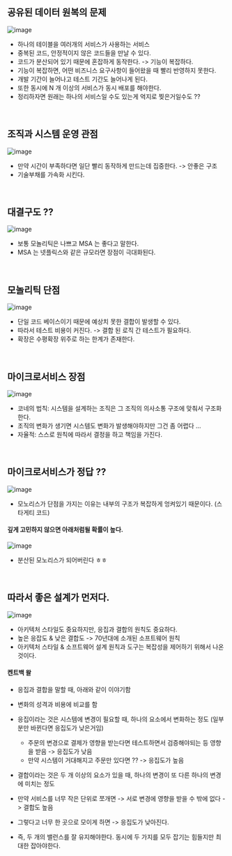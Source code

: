 
## 공유된 데이터 원복의 문제
![image](https://user-images.githubusercontent.com/60383031/166254445-470c380d-a54b-459b-8e67-3a4bcde0065c.png)

- 하나의 테이블을 여러개의 서비스가 사용하는 서비스
- 중복된 코드, 안정적이지 않은 코드들을 만날 수 있다.
- 코드가 분산되어 있기 때문에 혼잡하게 동작한다. -> 기능이 복잡하다.
- 기능이 복잡하면, 어떤 비즈니스 요구사항이 들어왔을 때 빨리 반영하지 못한다. 
- 개발 기간이 늘어나고 테스트 기간도 늘어나게 된다.
- 또한 동시에 N 개 이상의 서비스가 동시 배포를 해야한다.
- 정리하자면 원래는 하나의 서비스일 수도 있는게 억지로 찢은거일수도 ??

<br>

## 조직과 시스템 운영 관점 
![image](https://user-images.githubusercontent.com/60383031/166255442-8a12f01f-73df-49a7-9d5b-2ca6e1c8dc01.png)

- 만약 시간이 부족하다면 일단 빨리 동작하게 만드는데 집중한다. -> 안좋은 구조
- 기술부채를 가속화 시킨다.

<br>

## 대결구도 ??
![image](https://user-images.githubusercontent.com/60383031/166256653-c11481d6-0773-4cff-beea-25d8816e4135.png)

- 보통 모놀리틱은 나쁘고 MSA 는 좋다고 말한다.
- MSA 는 넷플릭스와 같은 규모라면 장점이 극대화된다.

<br>

## 모놀리틱 단점
![image](https://user-images.githubusercontent.com/60383031/166257447-07093503-e0d0-4912-9da5-43d9a581177e.png)

- 단일 코드 베이스이기 때문에 예상치 못한 결합이 발생할 수 있다.
- 따라서 테스트 비용이 커진다. -> 결합 된 로직 간 테스트가 필요하다.
- 확장은 수평확장 위주로 하는 한계가 존재한다.

<br>

## 마이크로서비스 장점
![image](https://user-images.githubusercontent.com/60383031/166257980-d9234de8-016d-406e-8454-959912cf2ac5.png)

- 코네의 법칙: 시스템을 설계하는 조직은 그 조직의 의사소통 구조에 맞춰서 구조화한다.
- 조직의 변화가 생기면 시스템도 변화가 발생해야하지만 그건 좀 어렵다 ...
- 자율적: 스스로 원칙에 따라서 결정을 하고 책임을 가진다.

<br>

## 마이크로서비스가 정답 ??
![image](https://user-images.githubusercontent.com/60383031/166259013-f8f7aa87-0cd5-440d-a79c-32be86d3bd12.png)

- 모노리스가 단점을 가지는 이유는 내부의 구조가 복잡하게 엉켜있기 때문이다. (스타게티 코드)

#### 깊게 고민하지 않으면 아래처럼될 확률이 높다.
![image](https://user-images.githubusercontent.com/60383031/166262830-8a152c3c-d89b-46d4-940b-a41430e1fc26.png)

- 분산된 모노리스가 되어버린다 ㅎㅎ

<br>

## 따라서 좋은 설계가 먼저다.
![image](https://user-images.githubusercontent.com/60383031/166266288-1582de03-1c17-465e-a3f3-9db72f080aea.png)

- 아키텍처 스타일도 중요하지만, 응집과 결합의 원칙도 중요하다.
- 높은 응잡도 & 낮은 결합도 -> 70년대에 소개된 소프트웨어 원칙
- 아키텍처 스타일 & 소프트웨어 설계 원칙과 도구는 복잡성을 제어하기 위해서 나온것이다.

#### 켄트백 왈 
- 응집과 결합을 말할 때, 아래와 같이 이야기함
- 변화의 성격과 비용에 비교를 함
- 응집이라는 것은 시스템에 변경이 필요할 때, 하나의 요소에서 변화하는 정도 (일부분만 바뀐다면 응집도가 낮은거임)
  - 주문의 변경으로 결제가 영향을 받는다면 테스트하면서 검증해야되는 등 영향을 받음 -> 응집도가 낮음
  - 만약 시스템이 거대해지고 주문만 있다면 ?? -> 응집도가 높음


- 결합이라는 것은 두 개 이상의 요소가 있을 때, 하나의 변경이 또 다른 하나의 변경에 미치는 정도
- 만약 서비스를 너무 작은 단위로 쪼개면 -> 서로 변경에 영향을 받을 수 밖에 없다 -> 결합도 높음
- 그렇다고 너무 한 곳으로 모이게 하면 -> 응집도가 낮아진다.
- 즉, 두 개의 밸런스를 잘 유지해야한다. 동시에 두 가지를 모두 잡기는 힘들지만 최대한 잡아야한다.


